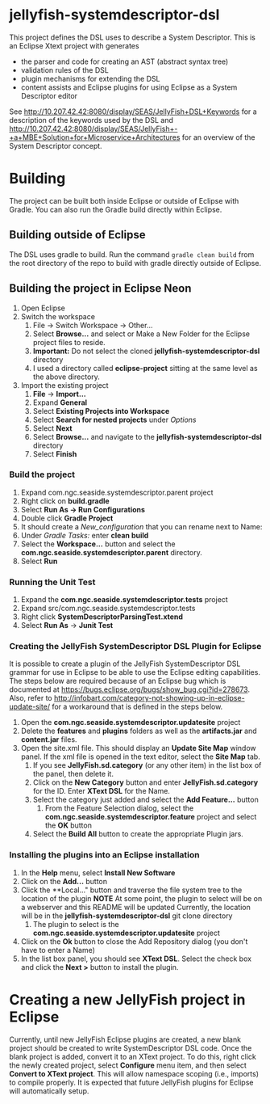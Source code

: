 # jellyfish-systemdescriptor-dsl
This project defines the DSL uses to describe a System Descriptor.  This is an Eclipse Xtext project with generates
* the parser and code for creating an AST (abstract syntax tree)
* validation rules of the DSL
* plugin mechanisms for extending the DSL
* content assists and Eclipse plugins for using Eclipse as a System Descriptor editor

See http://10.207.42.42:8080/display/SEAS/JellyFish+DSL+Keywords for a description of the keywords used by the DSL and http://10.207.42.42:8080/display/SEAS/JellyFish+-+a+MBE+Solution+for+Microservice+Architectures for an overview of the System Descriptor concept.

# Building
The project can be built both inside Eclipse or outside of Eclipse with Gradle.  You can also run the Gradle build directly within Eclipse.

## Building outside of Eclipse
The DSL uses gradle to build.  Run the command ``gradle clean build`` from the root directory of the repo to build with gradle directly outside of Eclipse.

## Building the project in Eclipse Neon
1. Open Eclipse
1. Switch the workspace
   1. File -> Switch Workspace -> Other...
   1. Select **Browse...** and select or Make a New Folder for the Eclipse project files to reside.
   1. **Important:** Do not select the cloned **jellyfish-systemdescriptor-dsl** directory
   1. I used a directory called **eclipse-project** sitting at the same level as the above directory.
1. Import the existing project
   1. **File** -> **Import...**
   1. Expand **General**
   1. Select **Existing Projects into Workspace**
   1. Select **Search for nested projects** under *Options*
   1. Select **Next**
   1. Select **Browse...** and navigate to the **jellyfish-systemdescriptor-dsl** directory
   1. Select **Finish**

### Build the project
1. Expand com.ngc.seaside.systemdescriptor.parent project
1. Right click on **build.gradle**
1. Select **Run As -> Run Configurations**
1. Double click **Gradle Project**
1. It should create a *New_configuration* that you can rename next to Name:
1. Under *Gradle Tasks:* enter **clean build**
1. Select the **Workspace...** button and select the **com.ngc.seaside.systemdescriptor.parent** directory.
1. Select **Run**

### Running the Unit Test
1. Expand the **com.ngc.seaside.systemdescriptor.tests** project
1. Expand src/com.ngc.seaside.systemdescriptor.tests 
1. Right click **SystemDescriptorParsingTest.xtend**
1. Select **Run As** -> **Junit Test**

### Creating the JellyFish SystemDescriptor DSL Plugin for Eclipse
It is possible to create a plugin of the JellyFish SystemDescriptor DSL grammar for use in Eclipse to be able
to use the Eclipse editing capabilities.  The steps below are required because of an Eclipse bug which is documented
at https://bugs.eclipse.org/bugs/show_bug.cgi?id=278673.  Also, refer to http://infobart.com/category-not-showing-up-in-eclipse-update-site/ for a workaround that is defined in
the steps below.
1. Open the **com.ngc.seaside.systemdescriptor.updatesite** project
1. Delete the **features** and **plugins** folders as well as the **artifacts.jar** and **content.jar** files.
1. Open the site.xml file.  This should display an **Update Site Map** window panel.  If the xml file is opened in the text editor, select the **Site Map** tab.
   1. If you see **JellyFish.sd.category** (or any other item) in the list box of the panel, then delete it.
   1. Click on the **New Category** button and enter **JellyFish.sd.category** for the ID.  Enter **XText DSL** for the Name.
   1. Select the category just added and select the **Add Feature...** button
      1. From the Feature Selection dialog, select the **com.ngc.seaside.systemdescriptor.feature** project and select the **OK** button
   1. Select the **Build All** button to create the appropriate Plugin jars.
   
### Installing the plugins into an Eclipse installation
1. In the **Help** menu, select **Install New Software**
1. Click on the **Add...** button
1. Click the **Local..." button and traverse the file system tree to the location of the plugin
  **NOTE** At some point, the plugin to select will be on a webserver and this README will be updated
           Currently, the location will be in the **jellyfish-systemdescriptor-dsl** git clone directory
   1. The plugin to select is the **com.ngc.seaside.systemdescriptor.updatesite** project
1. Click on the **Ok** button to close the Add Repository dialog (you don't have to enter a Name)
1. In the list box panel, you should see **XText DSL**.  Select the check box and click the **Next >** button to install the plugin.

# Creating a new JellyFish project in Eclipse
Currently, until new JellyFish Eclipse plugins are created, a new blank project should be created to write SystemDescriptor
DSL code.  Once the blank project is added, convert it to an XText project.  To do this, right click the newly created
project, select **Configure** menu item, and then select **Convert to XText project**.  This will allow namespace scoping
(i.e., imports) to compile properly.  It is expected that future JellyFish plugins for Eclipse will automatically setup.
